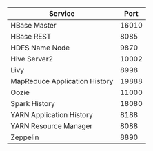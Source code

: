 | Service                        | Port  |
| ----------------------------- | ----- |
| HBase Master                  | 16010 |
| HBase REST                    |  8085 |
| HDFS Name Node                |  9870 |
| Hive Server2                  | 10002 |
| Livy                          |  8998 |
| MapReduce Application History | 19888 |
| Oozie                         | 11000 |
| Spark History                 | 18080 |
| YARN Application History      |  8188 |
| YARN Resource Manager         |  8088 |
| Zeppelin                      |  8890 |